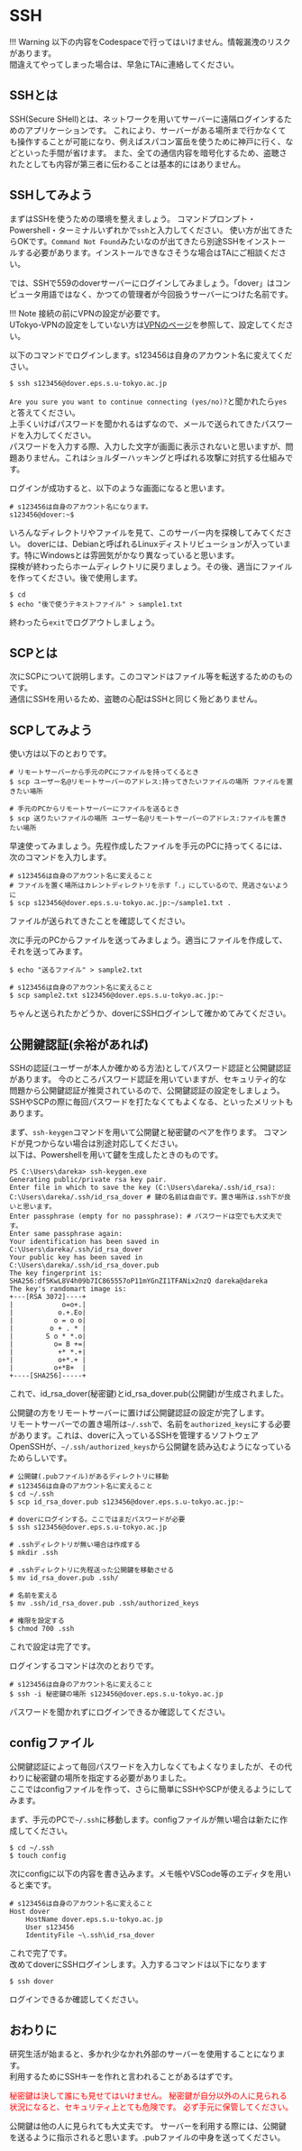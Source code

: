 # SSH

!!! Warning
    以下の内容をCodespaceで行ってはいけません。情報漏洩のリスクがあります。  
	間違えてやってしまった場合は、早急にTAに連絡してください。

## SSHとは
SSH(Secure SHell)とは、ネットワークを用いてサーバーに遠隔ログインするためのアプリケーションです。
これにより、サーバーがある場所まで行かなくても操作することが可能になり、例えばスパコン富岳を使うために神戸に行く、などといった手間が省けます。
また、全ての通信内容を暗号化するため、盗聴されたとしても内容が第三者に伝わることは基本的にはありません。


## SSHしてみよう
まずはSSHを使うための環境を整えましょう。
コマンドプロンプト・Powershell・ターミナルいずれかで`ssh`と入力してください。
使い方が出てきたらOKです。`Command Not Found`みたいなのが出てきたら別途SSHをインストールする必要があります。インストールできなさそうな場合はTAにご相談ください。

では、SSHで559のdoverサーバーにログインしてみましょう。「dover」はコンピュータ用語ではなく、かつての管理者が今回扱うサーバーにつけた名前です。  

!!! Note
    接続の前にVPNの設定が必要です。  
	UTokyo-VPNの設定をしていない方は[VPNのページ](VPN.md)を参照して、設定してください。


以下のコマンドでログインします。s123456は自身のアカウント名に変えてください。
```
$ ssh s123456@dover.eps.s.u-tokyo.ac.jp
```
`Are you sure you want to continue connecting (yes/no)?`と聞かれたら`yes`と答えてください。  
上手くいけばパスワードを聞かれるはずなので、メールで送られてきたパスワードを入力してください。  
パスワードを入力する際、入力した文字が画面に表示されないと思いますが、問題ありません。これはショルダーハッキングと呼ばれる攻撃に対抗する仕組みです。

ログインが成功すると、以下のような画面になると思います。
```
# s123456は自身のアカウント名になります。
s123456@dover:~$
```
いろんなディレクトリやファイルを見て、このサーバー内を探検してみてください。
doverには、Debianと呼ばれるLinuxディストリビューションが入っています。特にWindowsとは雰囲気がかなり異なっていると思います。  
探検が終わったらホームディレクトリに戻りましょう。その後、適当にファイルを作ってください。後で使用します。
```
$ cd
$ echo "後で使うテキストファイル" > sample1.txt
```
終わったら`exit`でログアウトしましょう。


## SCPとは
次にSCPについて説明します。このコマンドはファイル等を転送するためのものです。  
通信にSSHを用いるため、盗聴の心配はSSHと同じく殆どありません。


## SCPしてみよう
使い方は以下のとおりです。
```
# リモートサーバーから手元のPCにファイルを持ってくるとき
$ scp ユーザー名@リモートサーバーのアドレス:持ってきたいファイルの場所 ファイルを置きたい場所

# 手元のPCからリモートサーバーにファイルを送るとき
$ scp 送りたいファイルの場所 ユーザー名@リモートサーバーのアドレス:ファイルを置きたい場所
```

早速使ってみましょう。先程作成したファイルを手元のPCに持ってくるには、次のコマンドを入力します。
```
# s123456は自身のアカウント名に変えること
# ファイルを置く場所はカレントディレクトリを示す「.」にしているので、見逃さないように
$ scp s123456@dover.eps.s.u-tokyo.ac.jp:~/sample1.txt .
```
ファイルが送られてきたことを確認してください。

次に手元のPCからファイルを送ってみましょう。適当にファイルを作成して、それを送ってみます。
```
$ echo "送るファイル" > sample2.txt

# s123456は自身のアカウント名に変えること
$ scp sample2.txt s123456@dover.eps.s.u-tokyo.ac.jp:~
```
ちゃんと送られたかどうか、doverにSSHログインして確かめてみてください。


## 公開鍵認証(余裕があれば)
SSHの認証(ユーザーが本人か確かめる方法)としてパスワード認証と公開鍵認証があります。
今のところパスワード認証を用いていますが、セキュリティ的な問題から公開鍵認証が推奨されているので、公開鍵認証の設定をしましょう。SSHやSCPの際に毎回パスワードを打たなくてもよくなる、といったメリットもあります。

まず、`ssh-keygen`コマンドを用いて公開鍵と秘密鍵のペアを作ります。
コマンドが見つからない場合は別途対応してください。    
以下は、Powershellを用いて鍵を生成したときのものです。
```
PS C:\Users\dareka> ssh-keygen.exe
Generating public/private rsa key pair.
Enter file in which to save the key (C:\Users\dareka/.ssh/id_rsa): C:\Users\dareka/.ssh/id_rsa_dover # 鍵の名前は自由です。置き場所は.ssh下が良いと思います。
Enter passphrase (empty for no passphrase): # パスワードは空でも大丈夫です。
Enter same passphrase again:
Your identification has been saved in C:\Users\dareka/.ssh/id_rsa_dover
Your public key has been saved in C:\Users\dareka/.ssh/id_rsa_dover.pub
The key fingerprint is:
SHA256:df5KwL8V4h09b7IC865557oP11mYGnZI1TFANix2nzQ dareka@dareka
The key's randomart image is:
+---[RSA 3072]----+
|            o=o+.|
|           o.+.Eo|
|          o = o o|
|         o + . * |
|        S o * *.o|
|          o= B +=|
|           +* *.+|
|           o+*.+ |
|          o+*B+  |
+----[SHA256]-----+
```
これで、id_rsa_dover(秘密鍵)とid_rsa_dover.pub(公開鍵)が生成されました。

公開鍵の方をリモートサーバーに置けば公開鍵認証の設定が完了します。  
リモートサーバーでの置き場所は`~/.ssh`で、名前を`authorized_keys`にする必要があります。これは、doverに入っているSSHを管理するソフトウェアOpenSSHが、`~/.ssh/authorized_keys`から公開鍵を読み込むようになっているためらしいです。  
```
# 公開鍵(.pubファイル)があるディレクトリに移動
# s123456は自身のアカウント名に変えること
$ cd ~/.ssh
$ scp id_rsa_dover.pub s123456@dover.eps.s.u-tokyo.ac.jp:~

# doverにログインする。ここではまだパスワードが必要
$ ssh s123456@dover.eps.s.u-tokyo.ac.jp 

# .sshディレクトリが無い場合は作成する
$ mkdir .ssh

# .sshディレクトリに先程送った公開鍵を移動させる
$ mv id_rsa_dover.pub .ssh/

# 名前を変える
$ mv .ssh/id_rsa_dover.pub .ssh/authorized_keys

# 権限を設定する
$ chmod 700 .ssh
```
これで設定は完了です。  

ログインするコマンドは次のとおりです。
```
# s123456は自身のアカウント名に変えること
$ ssh -i 秘密鍵の場所 s123456@dover.eps.s.u-tokyo.ac.jp
```
パスワードを聞かれずにログインできるか確認してください。


## configファイル
公開鍵認証によって毎回パスワードを入力しなくてもよくなりましたが、その代わりに秘密鍵の場所を指定する必要がありました。  
ここではconfigファイルを作って、さらに簡単にSSHやSCPが使えるようにしてみます。  

まず、手元のPCで`~/.ssh`に移動します。configファイルが無い場合は新たに作成してください。
```
$ cd ~/.ssh
$ touch config
```

次にconfigに以下の内容を書き込みます。メモ帳やVSCode等のエディタを用いると楽です。
```
# s123456は自身のアカウント名に変えること
Host dover
	HostName dover.eps.s.u-tokyo.ac.jp
	User s123456
	IdentityFile ~\.ssh\id_rsa_dover
```

これで完了です。  
改めてdoverにSSHログインします。入力するコマンドは以下になります
```
$ ssh dover
```
ログインできるか確認してください。


## おわりに
研究生活が始まると、多かれ少なかれ外部のサーバーを使用することになります。  
利用するためにSSHキーを作れと言われることがあるはずです。

<span style="color: red; "> 
秘密鍵は決して誰にも見せてはいけません。
秘密鍵が自分以外の人に見られる状況になると、セキュリティ上とても危険です。
必ず手元に保管してください。
</span>

公開鍵は他の人に見られても大丈夫です。 
サーバーを利用する際には、公開鍵を送るように指示されると思います。.pubファイルの中身を送ってください。
